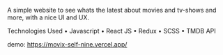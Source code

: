 A simple website to see whats the latest about movies and tv-shows and more, with a nice UI and UX.

Technologies Used
• Javascript
• React JS
• Redux
• SCSS
• TMDB API


demo: https://movix-self-nine.vercel.app/
